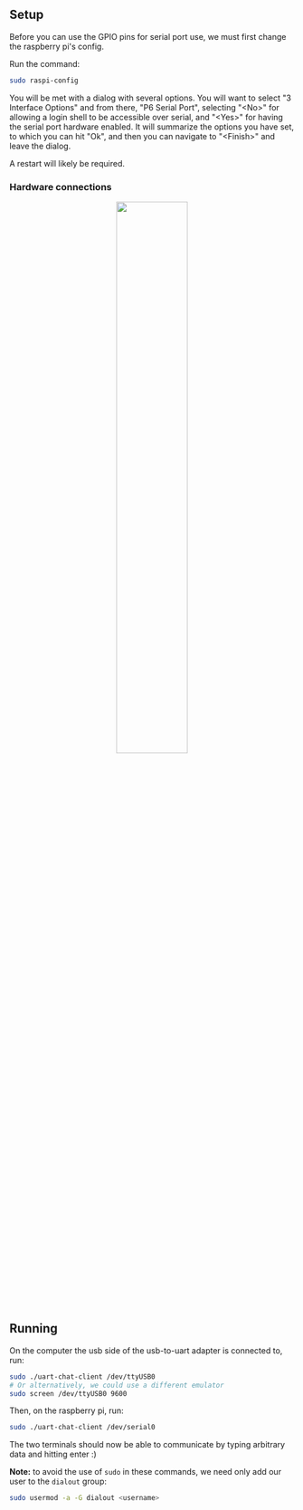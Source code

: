 ## Setup

Before you can use the GPIO pins for serial port use, we must first change
the raspberry pi's config.

Run the command:

```bash
sudo raspi-config
```

You will be met with a dialog with several options. You will want to select "3
Interface Options" and from there, "P6 Serial Port", selecting "\<No\>" for
allowing a login shell to be accessible over serial, and "\<Yes\>" for having
the serial port hardware enabled. It will summarize the options you have set,
to which you can hit "Ok", and then you can navigate to "\<Finish\>" and leave
the dialog.

A restart will likely be required.

### Hardware connections

<p align="center">
  <img src="https://raw.githubusercontent.com/wiki/JSpeedie/embedded-scribbles/images/rasp-pi-uart-hardware-connections.jpg" width="50%"/>
</p>

## Running

On the computer the usb side of the usb-to-uart adapter is connected to, run:

```bash
sudo ./uart-chat-client /dev/ttyUSB0
# Or alternatively, we could use a different emulator
sudo screen /dev/ttyUSB0 9600
```

Then, on the raspberry pi, run:

```bash
sudo ./uart-chat-client /dev/serial0
```

The two terminals should now be able to communicate by typing arbitrary data
and hitting enter :)

**Note:** to avoid the use of `sudo` in these commands, we need only add our
user to the `dialout` group:

```bash
sudo usermod -a -G dialout <username>
```
